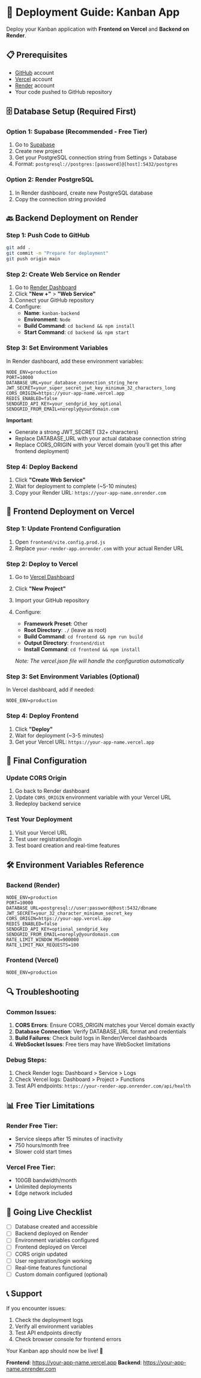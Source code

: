 # 🚀 Deployment Guide: Kanban App

Deploy your Kanban application with **Frontend on Vercel** and **Backend on Render**.

## 📋 Prerequisites

- [GitHub](https://github.com) account
- [Vercel](https://vercel.com) account
- [Render](https://render.com) account
- Your code pushed to GitHub repository

## 🗄️ Database Setup (Required First)

### Option 1: Supabase (Recommended - Free Tier)
1. Go to [Supabase](https://supabase.com)
2. Create new project
3. Get your PostgreSQL connection string from Settings > Database
4. Format: `postgresql://postgres:[password]@[host]:5432/postgres`

### Option 2: Render PostgreSQL
1. In Render dashboard, create new PostgreSQL database
2. Copy the connection string provided

## 🔙 Backend Deployment on Render

### Step 1: Push Code to GitHub
```bash
git add .
git commit -m "Prepare for deployment"
git push origin main
```

### Step 2: Create Web Service on Render
1. Go to [Render Dashboard](https://dashboard.render.com)
2. Click **"New +"** > **"Web Service"**
3. Connect your GitHub repository
4. Configure:
   - **Name**: `kanban-backend`
   - **Environment**: `Node`
   - **Build Command**: `cd backend && npm install`
   - **Start Command**: `cd backend && npm start`

### Step 3: Set Environment Variables
In Render dashboard, add these environment variables:

```env
NODE_ENV=production
PORT=10000
DATABASE_URL=your_database_connection_string_here
JWT_SECRET=your_super_secret_jwt_key_minimum_32_characters_long
CORS_ORIGIN=https://your-app-name.vercel.app
REDIS_ENABLED=false
SENDGRID_API_KEY=your_sendgrid_key_optional
SENDGRID_FROM_EMAIL=noreply@yourdomain.com
```

**Important**: 
- Generate a strong JWT_SECRET (32+ characters)
- Replace DATABASE_URL with your actual database connection string
- Replace CORS_ORIGIN with your Vercel domain (you'll get this after frontend deployment)

### Step 4: Deploy Backend
1. Click **"Create Web Service"**
2. Wait for deployment to complete (~5-10 minutes)
3. Copy your Render URL: `https://your-app-name.onrender.com`

## 🎨 Frontend Deployment on Vercel

### Step 1: Update Frontend Configuration
1. Open `frontend/vite.config.prod.js`
2. Replace `your-render-app.onrender.com` with your actual Render URL

### Step 2: Deploy to Vercel
1. Go to [Vercel Dashboard](https://vercel.com/dashboard)
2. Click **"New Project"**
3. Import your GitHub repository
4. Configure:
   - **Framework Preset**: Other
   - **Root Directory**: `./` (leave as root)
   - **Build Command**: `cd frontend && npm run build`
   - **Output Directory**: `frontend/dist`
   - **Install Command**: `cd frontend && npm install`
   
   *Note: The vercel.json file will handle the configuration automatically*

### Step 3: Set Environment Variables (Optional)
In Vercel dashboard, add if needed:
```env
NODE_ENV=production
```

### Step 4: Deploy Frontend
1. Click **"Deploy"**
2. Wait for deployment (~3-5 minutes)
3. Get your Vercel URL: `https://your-app-name.vercel.app`

## 🔄 Final Configuration

### Update CORS Origin
1. Go back to Render dashboard
2. Update `CORS_ORIGIN` environment variable with your Vercel URL
3. Redeploy backend service

### Test Your Deployment
1. Visit your Vercel URL
2. Test user registration/login
3. Test board creation and real-time features

## 🛠️ Environment Variables Reference

### Backend (Render)
```env
NODE_ENV=production
PORT=10000
DATABASE_URL=postgresql://user:password@host:5432/dbname
JWT_SECRET=your_32_character_minimum_secret_key
CORS_ORIGIN=https://your-app.vercel.app
REDIS_ENABLED=false
SENDGRID_API_KEY=optional_sendgrid_key
SENDGRID_FROM_EMAIL=noreply@yourdomain.com
RATE_LIMIT_WINDOW_MS=900000
RATE_LIMIT_MAX_REQUESTS=100
```

### Frontend (Vercel)
```env
NODE_ENV=production
```

## 🔍 Troubleshooting

### Common Issues:

1. **CORS Errors**: Ensure CORS_ORIGIN matches your Vercel domain exactly
2. **Database Connection**: Verify DATABASE_URL format and credentials
3. **Build Failures**: Check build logs in Render/Vercel dashboards
4. **WebSocket Issues**: Free tiers may have WebSocket limitations

### Debug Steps:
1. Check Render logs: Dashboard > Service > Logs
2. Check Vercel logs: Dashboard > Project > Functions
3. Test API endpoints: `https://your-render-app.onrender.com/api/health`

## 📊 Free Tier Limitations

### Render Free Tier:
- Service sleeps after 15 minutes of inactivity
- 750 hours/month free
- Slower cold start times

### Vercel Free Tier:
- 100GB bandwidth/month
- Unlimited deployments
- Edge network included

## 🚀 Going Live Checklist

- [ ] Database created and accessible
- [ ] Backend deployed on Render
- [ ] Environment variables configured
- [ ] Frontend deployed on Vercel
- [ ] CORS origin updated
- [ ] User registration/login working
- [ ] Real-time features functional
- [ ] Custom domain configured (optional)

## 📞 Support

If you encounter issues:
1. Check the deployment logs
2. Verify all environment variables
3. Test API endpoints directly
4. Check browser console for frontend errors

Your Kanban app should now be live! 🎉

**Frontend**: https://your-app-name.vercel.app
**Backend**: https://your-app-name.onrender.com